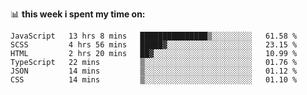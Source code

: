 📊 **this week i spent my time on:**
<!--START_SECTION:waka-->

```text
JavaScript   13 hrs 8 mins   ███████████████▒░░░░░░░░░   61.58 %
SCSS         4 hrs 56 mins   █████▓░░░░░░░░░░░░░░░░░░░   23.15 %
HTML         2 hrs 20 mins   ██▓░░░░░░░░░░░░░░░░░░░░░░   10.99 %
TypeScript   22 mins         ▒░░░░░░░░░░░░░░░░░░░░░░░░   01.76 %
JSON         14 mins         ▒░░░░░░░░░░░░░░░░░░░░░░░░   01.12 %
CSS          14 mins         ▒░░░░░░░░░░░░░░░░░░░░░░░░   01.10 %
```

<!--END_SECTION:waka-->
